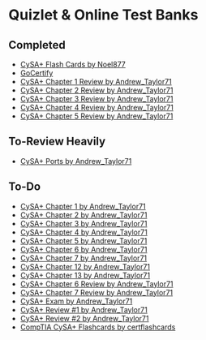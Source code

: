 Quizlet & Online Test Banks
===========================

Completed
---------
- [CySA+ Flash Cards by Noel877](https://www.quizlet.com/235130784/learn)
- [GoCertify](http://www.gocertify.com/security-quizzes/cysa-practice-quiz-cs0-001-quiz-1)
- [CySA+ Chapter 1 Review by Andrew_Taylor71](https://quizlet.com/337746724)
- [CySA+ Chapter 2 Review by Andrew_Taylor71](https://quizlet.com/337746168)
- [CySA+ Chapter 3 Review by Andrew_Taylor71](https://quizlet.com/337745723)
- [CySA+ Chapter 4 Review by Andrew_Taylor71](https://quizlet.com/337745203)
- [CySA+ Chapter 5 Review by Andrew_Taylor71](https://quizlet.com/337744715)

To-Review Heavily
-----------------
- [CySA+ Ports by Andrew_Taylor71](https://quizlet.com/331602395)

To-Do
-----
- [CySA+ Chapter 1 by Andrew_Taylor71](https://quizlet.com/337746930)
- [CySA+ Chapter 2 by Andrew_Taylor71](https://quizlet.com/331602684)
- [CySA+ Chapter 3 by Andrew_Taylor71](https://quizlet.com/337745971)
- [CySA+ Chapter 4 by Andrew_Taylor71](https://quizlet.com/337745477)
- [CySA+ Chapter 5 by Andrew_Taylor71](https://quizlet.com/337744966)
- [CySA+ Chapter 6 by Andrew_Taylor71](https://quizlet.com/337735366)
- [CySA+ Chapter 7 by Andrew_Taylor71](https://quizlet.com/337734656)
- [CySA+ Chapter 12 by Andrew_Taylor71](https://quizlet.com/337713987)
- [CySA+ Chapter 13 by Andrew_Taylor71](https://quizlet.com/337657546)
- [CySA+ Chapter 6 Review by Andrew_Taylor71](https://quizlet.com/337735139)
- [CySA+ Chapter 7 Review by Andrew_Taylor71](https://quizlet.com/337746724)
- [CySA+ Exam by Andrew_Taylor71](https://quizlet.com/337748927)
- [CySA+ Review #1 by Andrew_Taylor71](https://quizlet.com/337736431)
- [CySA+ Review #2 by Andrew_Taylor71](https://quizlet.com/337736431)
- [CompTIA CySA+ Flashcards by certflashcards](https://quizlet.com/301232749)